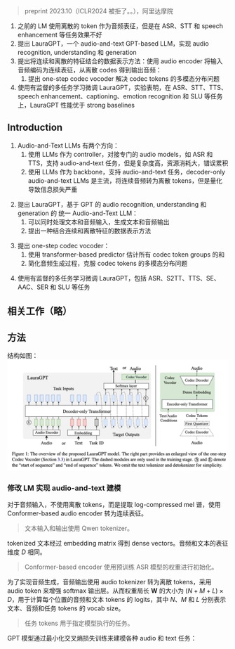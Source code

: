 >  preprint 2023.10（ICLR2024 被拒了。。），阿里达摩院
<!-- 翻译&理解 -->
<!-- Generative Pre-trained Transformer (GPT)
models have achieved remarkable performance
on various natural language processing tasks,
and have shown great potential as back-
bones for audio-and-text large language models
(LLMs). Previous mainstream audio-and-text
LLMs use discrete audio tokens to represent
both input and output audio; however, they suf-
fer from performance degradation on tasks such
as automatic speech recognition, speech-to-text
translation, and speech enhancement over mod-
els using continuous speech features. In this
paper, we propose LauraGPT, a novel uni-
fied audio-and-text GPT-based LLM for au-
dio recognition, understanding, and generation.
LauraGPT is a versatile LLM that can process
both audio and text inputs and generate out-
puts in either modalities. We propose a novel
data representation that combines continuous
and discrete features for audio: LauraGPT en-
codes input audio into continuous representa-
tions using an audio encoder and generates out-
put audio from discrete codec codes. We pro-
pose a one-step codec vocoder to overcome
the prediction challenge caused by the multi-
modal distribution of codec tokens. We fine-
tune LauraGPT using supervised multi-task
learning. Extensive experiments show that
LauraGPT consistently achieves comparable
to superior performance compared to strong
baselines on a wide range of audio tasks re-
lated to content, semantics, paralinguistics, and
audio-signal analysis, such as automatic speech
recognition, speech-to-text translation, text-to-
speech synthesis, speech enhancement, auto-
mated audio captioning, speech emotion recog-
nition, and spoken language understanding. -->
1. 之前的 LM 使用离散的 token 作为音频表征，但是在 ASR、STT 和 speech enhancement 等任务效果不好
2. 提出 LauraGPT，一个 audio-and-text GPT-based LLM，实现 audio recognition, understanding 和 generation
3. 提出将连续和离散的特征结合的数据表示方法：使用 audio encoder 将输入音频编码为连续表征，从离散 codes 得到输出音频：
    1. 提出 one-step codec vocoder 解决 codec tokens 的多模态分布问题
4. 使用有监督的多任务学习微调 LauraGPT，实验表明，在 ASR、STT、TTS、speech enhancement、captioning、emotion recognition 和 SLU 等任务上，LauraGPT 性能优于 strong baselines

## Introduction
<!-- Audio-and-Text LLMs can be categorized into
two directions. One direction builds a collabo-
rative AI system using LLMs as controllers to
interface specialized audio models, such as ASR
and TTS models, to support various audio-and-
text tasks (Shen et al., 2023; Huang et al., 2023b).
These methods have serious drawbacks, including
high complexity, significant resource consumption,
and unavoidable error accumulation problems. The
other direction develops a unified Audio-and-Text
LLM leveraging LLMs as the backbone to support
audio-and-text tasks (Ao et al., 2022; Chen et al.,
2021b; Wang et al., 2023b; Rubenstein et al., 2023).
Decoder-only audio-and-text LLMs (Zhang et al.,
2023a; Wang et al., 2023b; Rubenstein et al., 2023)
are the dominant technique under this category.
These models convert continuous audio into dis-
crete tokens and integrate text and audio tokens into
unified vocabulary. These models suffer from in-
formation loss from quantization of speech signals
into discrete tokens, which leads to notable perfor-
mance degradation on ASR compared to models us-
ing continuous speech features (Chen et al., 2023a;
Chang et al., 2023; Yang et al., 2023c; Puvvada
et al., 2023). In this paper, we focus on improv-
ing the second category of unified Audio-and-Text
LLMs. Moreover, recent advances in audio gen-
eration from unified audio-and-text LLMs (Wang
et al., 2023a,b) discretize speech into codec codes,
then use an autoregressive language model (LM)
to predict output tokens from the first quantizer
and use a non-autoregressive model to predict to-
kens from the other quantizers individually. One
limitation of this mechanism is that it needs many
prediction steps (hence called multi-step audio
synthesis scheme) to generate good quality speech.
Another limitation is that predicting the indices
of the other codec groups is challenging due to
the multi-modal distribution nature of codec to-
kens (Jenrungrot et al., 2023). -->
1. Audio-and-Text LLMs 有两个方向：
    1. 使用 LLMs 作为 controller，对接专门的 audio models，如 ASR 和 TTS，支持 audio-and-text 任务，但是复杂度高，资源消耗大，错误累积
    2. 使用 LLMs 作为 backbone，支持 audio-and-text 任务，decoder-only audio-and-text LLMs 是主流，将连续音频转为离散 tokens，但是量化导致信息损失严重
<!-- To overcome the drawbacks of existing unified
audio-and-text LLMs, we propose LauraGPT, a
novel unified Audio-and-Text LLM based on the
GPT framework for audio recognition, understand-
ing, and generation. LauraGPT is a versatile LLM
that can process both audio and text inputs and
generate outputs in either modalities, with a single
model. We propose a novel data representation
that combines continuous and discrete features
for audio: LauraGPT encodes input audio into con-
tinuous representations using an audio encoder and
generates output audio from discrete codec codes.
This data representation improves the performance
of audio-input tasks and also facilitates joint au-
toregressive modeling of audio and text features
for audio generation tasks. -->
2. 提出 LauraGPT，基于 GPT 的 audio recognition, understanding 和 generation 的 统一 Audio-and-Text LLM：
    1. 可以同时处理文本和音频输入，生成文本和音频输出
    2. 提出一种结合连续和离散特征的数据表示方法
<!-- We also propose a one-step codec vocoder in
LauraGPT to address the two limitations of the
popular multi-step audio synthesis scheme. Our
one-step codec vocoder uses a transformer-based
predictor to estimate the sum of all codec token
groups instead of the individual indices, by min-
imizing the reconstruction losses. Our approach
simplifies the audio generation process to a single
feed-forward calculation and also overcomes the
prediction challenge caused by the multi-modal
distribution of codec tokens. -->
3. 提出 one-step codec vocoder：
    1. 使用 transformer-based predictor 估计所有 codec token groups 的和
    2. 简化音频生成过程，克服 codec tokens 的多模态分布问题
<!-- We fine-tune LauraGPT using supervised multi-
task learning on diverse audio tasks, includ-
ing tasks focusing on content, semantics, paralin-
guistics, and audio-signal analysis, such as ASR,
speech-to-text translation (S2TT), TTS, SE, auto-
mated audio captioning (AAC), speech emotion
recognition (SER), and SLU. Comprehensive ex-
periments show that, to the best of our knowl-
edge, LauraGPT1 consistently achieves com-
parable to superior performance compared to
strong baselines on the largest and the most di-
verse set of audio recognition, understanding,
and generation tasks among existing decoder-
only unified audio-and-text LLMs focusing on
these tasks (Zhang et al., 2023a; Wang et al.,
2023b; Rubenstein et al., 2023). The results are
remarkable since existing general speech models
either focus solely on speech recognition and under-
standing tasks but neglect speech generative tasks,
or support speech generation but suffer from se-
vere performance degradation on speech recogni-
tion and understanding tasks. -->
4. 使用有监督的多任务学习微调 LauraGPT，包括 ASR、S2TT、TTS、SE、AAC、SER 和 SLU 等任务 

## 相关工作（略）

## 方法
<!-- Figure 1 depicts the architecture of the proposed
LauraGPT. Section 3.1 describes the audio encoder,
the text tokenizer, and the modified GPT LM for
unified audio-and-text modeling. Section 3.2 elab-
orates the audio tokenizer. Section 3.3 introduces
an efficient one-step codec vocoder for convert-
ing audio tokens into high-quality raw waveforms.
Section 3.4 describes the multi-task fine-tuning and
shows that LauraGPT provides an extensible frame-
work for supporting more complex tasks. -->
结构如图：
![](image/Pasted%20image%2020241022163925.png)

<!-- Modified Language Model for Unifying
Audio-and-Text Modeling -->
### 修改 LM 实现 audio-and-text 建模
<!-- For audio inputs, different from other audio-and-
text LLMs using discrete tokens to represent audio
inputs, we extract the log-compressed Mel spec-
trogram features and convert them into continuous
representations using a Conformer-based audio en-
coder. Text inputs and outputs are tokenized using
the Qwen tokenizer (Bai et al., 2023), which inher-
its the tiktoken tokenizer (Jain, 2022) and incorpo-
rates additional augmentations for commonly used
characters and words in different languages. The
tokenized input text undergoes embedding matrix
transformation to generate dense vectors. The au-
dio representations and text embeddings have the
same dimension D. The Conformer-based encoder
is initialized with weights from a pre-trained ASR
model (Gao et al., 2023). Since batch normaliza-
tion can lead to endless loop decoding, we replace
it with layer normalization in the Conformer-based
encoder (details are in Appendix C.2). -->
对于音频输入，不使用离散 tokens，而是提取 log-compressed mel 谱，使用 Conformer-based audio encoder 转为连续表征。
> 文本输入和输出使用 Qwen tokenizer。

tokenized 文本经过 embedding matrix 得到 dense vectors。音频和文本的表征维度 $D$ 相同。
> Conformer-based encoder 使用预训练 ASR 模型的权重进行初始化。

<!-- To achieve audio generation capabilities, the au-
dio outputs are discretized into tokens using an
audio tokenizer (Section 3.2) to obtain discrete rep-
resentations and the softmax output layer is aug-
mented with the audio tokens. As a result, the
weight matrix W in the output layer is of size
(N + M + L) ×D and is utilized to calculate the
logits for audio and text tokens at each position,
where N , M , and L denote the vocabulary sizes
of text, audio, and task tokens, respectively. Task
tokens are used to inform the model which task
should be performed. Note that in order to con-
trol the sequence length, we perform the low frame -->
为了实现音频生成，音频输出使用 audio tokenizer 转为离散 tokens，采用 audio token 来增强 softmax 输出层。从而权重局长 $\mathbf{W}$ 的大小为 $(N+M+L)\times D$，用于计算每个位置的音频和文本 tokens 的 logits，其中 $N$、$M$ 和 $L$ 分别表示文本、音频和任务 tokens 的 vocab size。
> 任务 tokens 用于指定模型执行的任务。

<!-- Based on the aforementioned representations,
the GPT backbone is trained to model various audio
and text tasks by minimizing the cross-entropy loss: -->
GPT 模型通过最小化交叉熵损失训练来建模各种 audio 和 text 任务：
$$$$